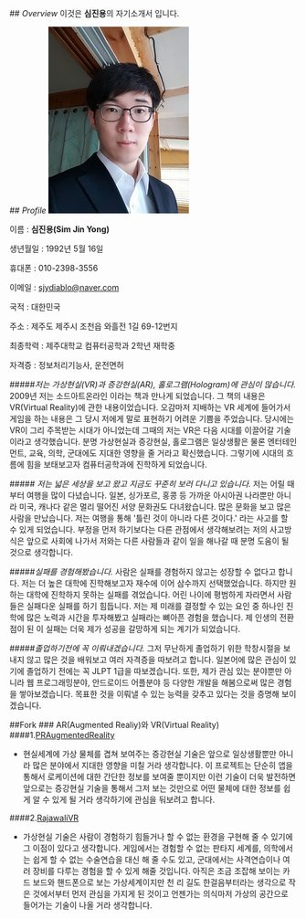 <link rel="stylesheet" href="https://maxcdn.bootstrapcdn.com/font-awesome/4.6.1/css/font-awesome.min.css">

##<i class="fa fa-eye" aria-hidden="true"></i> *Overview*
이것은 **심진용**의 자기소개서 입니다.

##<i class="fa fa-camera-retro" aria-hidden="true"></i> *Profile*
![사진](./photo.jpg)

이름 : **심진용(Sim Jin Yong)**

생년월일 : 1992년 5월 16일

휴대폰 : 010-2398-3556

이메일 : <sjydiablo@naver.com>

국적 : 대한민국

주소 : 제주도 제주시 조천읍 와흘전 1길 69-12번지

최종학력 : 제주대학교 컴퓨터공학과 2학년 재학중

자격증 : 정보처리기능사, 운전면허


#####<i class="fa fa-lightbulb-o" aria-hidden="true"></i>*저는 가상현실(VR)과 증강현실(AR), 홀로그램(Hologram)에 관심이 많습니다.*
 2009년 저는 소드아트온라인 이라는 책과 만나게 되었습니다. 그 책의 내용은 VR(Virtual Reality)에 관한 내용이었습니다. 오감마저 지배하는 VR 세계에 들어가서 게임을 하는 내용은 그 당시 저에게 말로 표현하기 어려운 기쁨을 주었습니다. 당시에는 VR이 그리 주목받는 시대가 아니었는데 그때의 저는 VR은 다음 시대를 이끌어갈 기술이라고 생각했습니다. 분명 가상현실과 증강현실, 홀로그램은 일상생활은 물론 엔터테인먼트, 교육, 의학, 군대에도 지대한 영향을 줄 거라고 확신했습니다. 그렇기에 시대의 흐름에 힘을 보태보고자 컴퓨터공학과에 진학하게 되었습니다.

#####<i class="fa fa-plane" aria-hidden="true"></i> *저는 넓은 세상을 보고 왔고 지금도 꾸준히 보러 다니고 있습니다.*
 저는 어릴 때부터 여행을 많이 다녔습니다. 일본, 싱가포르, 홍콩 등 가까운 아시아권 나라뿐만 아니라 미국, 캐나다 같은 멀리 떨어진 서양 문화권도 다녀왔습니다. 많은 문화을 보고 많은 사람을 만났습니다. 저는 여행을 통해 '틀린 것이 아니라 다른 것이다.' 라는 사고를 할 수 있게 되었습니다. 부정을 먼저 하기보다는 다른 관점에서 생각해보려는 저의 사고방식은 앞으로 사회에 나가서 저와는 다른 사람들과 같이 일을 해나갈 때 분명 도움이 될 것으로 생각합니다.


#####<i class="fa fa-refresh" aria-hidden="true"></i>*실패를 경험해봤습니다.*
 사람은 실패를 경험하지 않고는 성장할 수 없다고 합니다. 저는 더 높은 대학에 진학해보고자 재수에 이어 삼수까지 선택했었습니다. 하지만 원하는 대학에 진학하지 못하는 실패를 겪었습니다. 어린 나이에 평범하게 자라면서 사람들은 실패다운 실패를 하기 힘듭니다. 저는 제 미래를 결정할 수 있는 요인 중 하나인 진학에 많은 노력과 시간을 투자해봤고 실패라는 뼈아픈 경험을 했습니다. 제 인생의 전환점이 된 이 실패는 더욱 제가 성공을 갈망하게 되는 계기가 되었습니다.

#####<i class="fa fa-graduation-cap" aria-hidden="true"></i>*졸업하기전에 꼭 이뤄내겠습니다.*
 그저 무난하게 졸업하기 위한 학창시절을 보내지 않고 많은 것을 배워보고 여러 자격증을 따보려고 합니다. 일본어에 많은 관심이 있기에 졸업하기 전에는 꼭 JLPT 1급을 따보겠습니다. 또한, 제가 관심 있는 분야뿐만 아니라 웹 프로그래밍분야, 안드로이드 어플분야 등 다양한 개발을 해봄으로써 많은 경험을 쌓아보겠습니다. 목표한 것을 이뤄낼 수 있는 능력을 갖추고 있다는 것을 증명해 보이겠습니다.

##<i class="fa fa-code-fork" aria-hidden="true"></i>Fork
###<i class="fa fa-map-marker" aria-hidden="true"></i> AR(Augmented Realiy)와 VR(Virtual Reality)
####1.[PRAugmentedReality](https://github.com/JinYongSim/PRAugmentedReality)
- 현실세계에 가상 물체를 겹쳐 보여주는 증강현실 기술은 앞으로 일상생활뿐만 아니라 많은 분야에서 지대한 영향을 미칠 거라 생각합니다. 이 프로젝트는 단순히 앱을 통해서 로케이션에 대한 간단한 정보를 보여줄 뿐이지만 이런 기술이 더욱 발전하면 앞으로는 증강현실 기술을 통해서 그저 보는 것만으로 어떤 물체에 대한 정보를 쉽게 알 수 있게 될 거라 생각하기에 관심을 둬보려고 합니다.

####2.[RajawaliVR](https://github.com/JinYongSim/RajawaliVR)
- 가상현실 기술은 사람이 경험하기 힘들거나 할 수 없는 환경을 구현해 줄 수 있기에 그 이점이 있다고 생각합니다. 게임에서는 경험할 수 없는 판타지 세계를, 의학에서는 쉽게 할 수 없는 수술연습을 대신 해  줄 수도 있고, 군대에서는 사격연습이나 여러 장비를 다루는 경험을 할 수 있게 해줄 것입니다. 아직은 조금 조잡해 보이는 카드 보드와 핸드폰으로 보는 가상세계이지만 천 리 길도 한걸음부터라는 생각으로 작은 것에서부터 먼저 관심을 가지게 된 것이고 언젠가는 의식마저 가상의 공간으로 들어가는 기술이 나올 거라 생각합니다.
